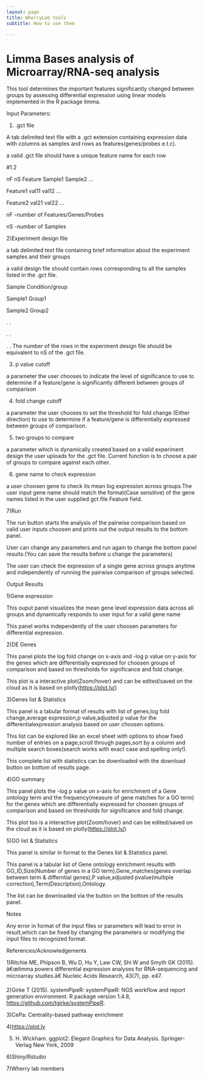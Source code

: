 ```yaml
---
layout: page
title: WherryLab tools
subtitle: How to use them

---
```


# Limma Bases analysis of Microarray/RNA-seq analysis

This tool determines the important features significantly changed between groups by assessing differential expression using linear models implemented in the R package limma.

Input Parameters:

1) .gct file

A tab delimited text file with a .gct extension containing expression data with columns as samples and rows as features(genes/probes e.t.c).

a valid .gct file should have a unique feature name for each row

#1.2

nF nS
Feature Sample1 Sample2 ...

Feature1 val11 val12 ...

Feature2 val21 val22 ...

nF -number of Features/Genes/Probes

nS -number of Samples

2)Experiment design file

a tab delimited text file containing brief information about the experiment samples and their groups

a valid design file should contain rows corresponding to all the samples listed in the .gct file.

Sample Condition/group

Sample1 Group1

Sample2 Group2

. .

. .

. .
The number of the rows in the experiment design file should be equivalent to nS of the .gct file.

3) p value cutoff

a parameter the user chooses to indicate the level of significance to use to determine if a feature/gene is significantly different between groups of comparison

4) fold change cutoff

a parameter the user chooses to set the threshold for fold change (Either direction) to use to determine if a feature/gene is differentially expressed between groups of comparison.

5) two groups to compare

a parameter which is dynamically created based on a valid experiment design the user uploads for the .gct file. Current function is to choose a pair of groups to compare against each other.

6) gene name to check expression

a user choosen gene to check its mean log expression across groups.The user input gene name should match the format(Case sensitive) of the gene names listed in the user supplied gct file Feature field.

7)Run

The run button starts the analysis of the pairwise comparison based on valid user inputs choosen and prints out the output results to the bottom panel.

User can change any parameters and run again to change the bottom panel results.(You can save the results before u change the parameters)

The user can check the expression of a single gene across groups anytime and independently of running the pairwise comparison of groups selected.

Output Results

1)Gene expression

This ouput panel visualizes the mean gene level expression data across all groups and dynamically responds to user input for a valid gene name

This panel works independently of the user choosen parameters for differential expression.

2)DE Genes

This panel plots the log fold change on x-axis and -log p value on y-axis for the genes which are differentially expressed for choosen groups of comparison and based on thresholds for significance and fold change.

This plot is a interactive plot(Zoom/hover) and can be edited/saved on the cloud as it is based on plotly(https://plot.ly/)

3)Genes list & Statistics

This panel is a tabular format of results with list of genes,log fold change,average expression,p value,adjusted p value for the differentialexpression analysis based on user choosen options.

This list can be explored like an excel sheet with options to show fixed number of entries on a page,scroll through pages,sort by a column and multiple search boxes(search works with exact case and spelling only!).

This complete list with statistics can be downloaded with the download button on bottom of results page.

4)GO summary

This panel plots the -log p value on x-axis for enrichment of a Gene ontology term and the frequency(measure of gene matches for a GO term) for the genes which are differentially expressed for choosen groups of comparison and based on thresholds for significance and fold change.

This plot too is a interactive plot(Zoom/hover) and can be edited/saved on the cloud as it is based on plotly(https://plot.ly/)

5)GO list & Statistics

This panel is similar in format to the Genes list & Statistics panel.

This panel is a tabular list of Gene ontology enrichment results with GO_ID,Size(Number of genes in a GO term),Gene_matches(genes overlap between term & differntial genes),P value,adjusted pvalue(multiple correction),Term(Description),Ontology.

The list can be downloaded via the button on the bottom of the results panel.

Notes

Any error in format of the input files or parameters will lead to error in result,which can be fixed by changing the parameters or modifying the input files to recognized format.

References/Acknowledgements

1)Ritchie ME, Phipson B, Wu D, Hu Y, Law CW, Shi W and Smyth GK (2015). â€œlimma powers differential expression analyses for RNA-sequencing and microarray studies.â€ Nucleic Acids Research, 43(7), pp. e47.

2)Girke T (2015). systemPipeR: systemPipeR: NGS workflow and report generation environment. R package version 1.4.8, https://github.com/tgirke/systemPipeR.

3)CePa: Centrality-based pathway enrichment

4)https://plot.ly

5) H. Wickham. ggplot2: Elegant Graphics for Data Analysis. Springer-Verlag New York, 2009

6)Shiny/Rstudio

7)Wherry lab members
